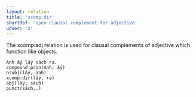 ```yaml
---
layout: relation
title: 'xcomp:dir'
shortdef: 'open clausal complement for adjective'
udver: '2'
---
```


The xcomp:adj relation is used for clausal complements of adjective which function like objects.

~~~ sdparse
Anh ấy lấy sách ra.
compound:pron(Anh, ấy)
nsubj(lấy, anh)
xcomp:dir(lấy, ra)
obj(lấy, sách)
punct(sách,.)
~~~

<!-- Interlanguage links updated Út 9. května 2023, 20:04:35 CEST -->
